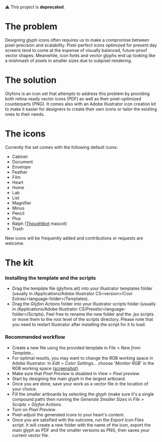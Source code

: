 ⚠️ This project is **deprecated**.

# The problem

Designing glyph icons often requires us to make a compromise between pixel-precision and scalability. Pixel-perfect icons optimized for present day screens tend to come at the expense of visually balanced, future-proof vector shapes. Meanwhile, icon fonts and vector glyphs end up looking  like a mishmash of pixels in smaller sizes due to subpixel rendering.

# The solution
Glyfons is an icon set that attempts to address this problem by providing both retina-ready vector icons (PDF) as well as their pixel-optimized counterparts (PNG). It comes also with an Adobe Illustrator icon creation kit to make it easier for designers to create their own icons or tailor the existing ones to their needs.

# The icons
Currently the set comes with the following default icons:

* Cabinet
* Document
* Envelope
* Feather
* Film
* Heart
* Home
* Lab
* List
* Magnifier
* Minus
* Pencil
* Plus
* Ralph ([Thoughtbot](http://thoughtbot.com) mascot)
* Trash

New icons will be frequently added and contributions or requests are welcome.


# The kit
### Installing the template and the scripts
- Drag the template file (glyfons.ait) into your Illustrator templates folder (usually in /Applications/Adobe Illustrator CS\<version\>/Cool Extras/\<language-folder\>/Templates).
- Drag the *Glyfon Actions* folder into your Illustrator scripts folder (usually in /Applications/Adobe Illustrator CS<version>/Presets/\<language-folder\>/Scripts). Feel free to rename the new folder and the .jsx scripts or move them to the root level of the scripts directory. 
Please note that you need to restart Illustrator after installing the script for it to load.


### Recommended workflow
- Create a new file using the provided template in *File* > *New from Template…*
- For optimal results, you may want to change the RGB working space in Adobe Illustrator. In *Edit* > *Color Settings…* choose '*Monitor RGB*' in the RGB working space ([screenshot](http://drp.so/5e4890)).
- Make sure that *Pixel Preview* is disabled in *View* > *Pixel preview*.
- Start by designing the main glyph in the largest artboard.
- Once you are done, save your work as a vector file in the location of your choice. 
- Fill the smaller artboards by selecting the glyph (make sure it's a single compound path) then running the *Generate Smaller Sizes* in *File* > *Scripts* > *Glyfon Actions*. 
- Turn on *Pixel Preview*.
- Pixel-adjust the generated icons to your heart's content.
- Once you are satsified with the outcome, run the *Export Icon Files* script. It will create a new folder with the name of the icon, export the main glyph as PDF and the smaller versions as PNG, then saves your current vector file.

